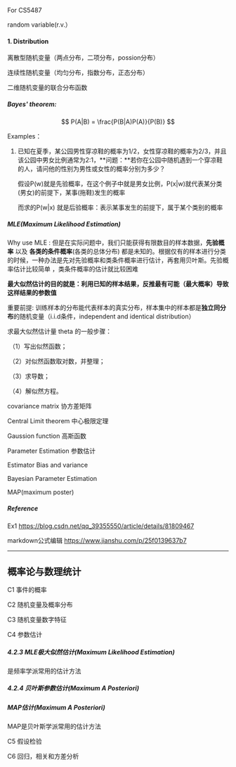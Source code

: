 For CS5487

random variable(r.v.）

#### 1. Distribution

离散型随机变量（两点分布，二项分布，possion分布）



连续性随机变量（均匀分布，指数分布，正态分布）



二维随机变量的联合分布函数



##### Bayes' theorem:

$$
P(A|B) = \frac{P(B|A)P(A)}{P(B)}
$$



Examples：

1. 已知在夏季，某公园男性穿凉鞋的概率为1/2，女性穿凉鞋的概率为2/3，并且该公园中男女比例通常为2:1，**问题：**若你在公园中随机遇到一个穿凉鞋的人，请问他的性别为男性或女性的概率分别为多少？

   假设P(w)就是先验概率，在这个例子中就是男女比例，P(x|w)就代表某分类(男女)的前提下，某事(拖鞋)发生的概率

   而求的P(w|x) 就是后验概率：表示某事发生的前提下，属于某个类别的概率

##### MLE(Maximum Likelihood Estimation)

Why use MLE : 但是在实际问题中，我们只能获得有限数目的样本数据，**先验概率** 以及 **各类的条件概率**(各类的总体分布) 都是未知的。根据仅有的样本进行分类的时候，一种办法是先对先验概率和类条件概率进行估计，再套用贝叶斯。先验概率估计比较简单 ，类条件概率的估计就比较困难

**最大似然估计的目的就是：利用已知的样本结果，反推最有可能（最大概率）导致这样结果的参数值**

重要前提: 训练样本的分布能代表样本的真实分布，样本集中的样本都是**独立同分布**的随机变量（i.i.d条件，independent and identical distribution）





求最大似然估计量 theta 的一般步骤：

​        （1）写出似然函数；

​        （2）对似然函数取对数，并整理；

​        （3）求导数；

​        （4）解似然方程。

covariance matrix 协方差矩阵

Central Limit theorem  中心极限定理

Gaussion function 高斯函数

Parameter Estimation 参数估计

Estimator Bias and variance

Bayesian Parameter Estimation

MAP(maximum poster)



##### Reference

Ex1 <https://blog.csdn.net/qq_39355550/article/details/81809467>

markdown公式编辑 <https://www.jianshu.com/p/25f0139637b7>





------

## 概率论与数理统计

C1 事件的概率

C2 随机变量及概率分布

C3 随机变量数字特征

C4 参数估计

##### 4.2.3 MLE极大似然估计(Maximum Likelihood Estimation)

是频率学派常用的估计方法

##### 4.2.4 贝叶斯参数估计(Maximum A Posteriori) 

##### MAP估计(Maximum A Posteriori)

MAP是贝叶斯学派常用的估计方法

C5 假设检验

C6 回归，相关和方差分析